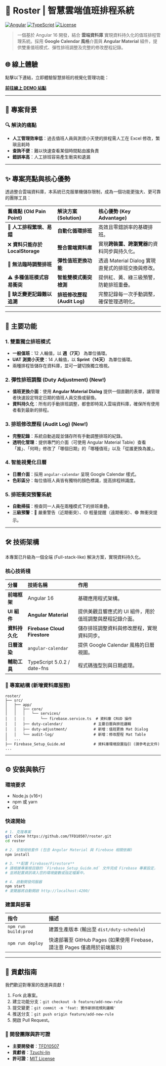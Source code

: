 # 🚀 Roster | 智慧雲端值班排程系統

[![Angular](https://img.shields.io/badge/Angular-16-red.svg)](https://angular.io/)
[![TypeScript](https://img.shields.io/badge/TypeScript-5.0-blue.svg)](https://www.typescriptlang.org/)
[](https://firebase.google.com/products/firestore)
[![License](https://img.shields.io/badge/License-MIT-green.svg)](LICENSE)

> 一個基於 Angular 16 開發，結合 **雲端資料庫** 實現資料持久化的值班排程管理系統。採用 **Google Calendar 風格**介面與 **Angular Material** 組件，提供雙重值班模式、彈性排班調整及完整的修改歷程記錄。

## 🌐 線上體驗

點擊以下連結，立即體驗智慧排班的視覺化管理功能：

[**前往線上 DEMO 站點**](https://tfd10507.github.io/roster/)

-----

## 🎯 專案背景

### 🔍 解決的痛點
- **人工管理效率低**：過去值班人員與測資小天使的排程需人工在 Excel 修改，繁瑣且耗時
- **查詢不便**：難以快速查看某個時間點由誰負責
- **錯誤率高**：人工排班容易產生衝突和遺漏

-----

## ✨ 專案亮點與核心優勢

透過整合雲端資料庫，本系統已克服單機儲存限制，成為一個功能更強大、更可靠的團隊工具：

| 舊痛點 (Old Pain Point) | 解決方案 (Solution) | 核心優勢 (Key Advantage) |
| :--- | :--- | :--- |
| 🔄 **人工排程繁瑣、易錯** | **自動化循環排班** | 高效且零錯誤率的基礎排班。 |
| ❌ **資料只能存於 LocalStorage** | **整合雲端資料庫** | 實現**跨裝置、跨瀏覽器**的資料同步與持久化。 |
| 🧩 **無法臨時調整排班** | **彈性值班更換功能** | 透過 Material Dialog 實現直覺式的排班交換與修改。 |
| ⚠️ **多種值班模式容易衝突** | **智能雙模式衝突檢測** | 提供紅、黃、綠三級預警，防範排班重疊。 |
| 📝 **缺乏變更記錄難以追溯** | **排班修改歷程 (Audit Log)** | 完整記錄每一次手動調整，確保管理透明化。 |

-----

## 🔑 主要功能

### 1\. 雙重獨立排班模式

  * **一般值班**：12 人輪值，以 **週（7天）** 為單位循環。
  * **UAT 測資小天使**：14 人輪值，以 **Sprint（14天）** 為單位循環。
  * 兩種排程皆儲存在資料庫，並可一鍵切換獨立檢視。

### 2\. 彈性排班調整 (Duty Adjustment) **(New\!)**

  * **值班更換介面**：使用 **Angular Material Dialog** 提供一個直觀的表單，讓管理者快速設定特定日期的值班人員交換或替換。
  * **資料持久化**：所有的手動排班調整，都會即時寫入雲端資料庫，確保所有使用者看到最新的排程。

### 3\. 排班修改歷程 (Audit Log) **(New\!)**

  * **完整記錄**：系統自動追蹤並儲存所有手動調整排班的紀錄。
  * **透明化管理**：提供專門的介面（可使用 Angular Material Table）查看「誰」、「何時」修改了「哪個日期」的「哪種值班」以及「從誰更換為誰」。

### 4\. 智能視覺化日曆

  * **日曆介面**：採用 `angular-calendar` 呈現 Google Calendar 樣式。
  * **色彩區分**：每位值班人員皆有獨特的顏色標識，提高排程辨識度。

### 5\. 排班衝突預警系統

  * **自動掃描**：檢查同一人員在兩種模式下的排班重疊。
  * **三級預警**：🔴 嚴重警告（近期衝突）、🟡 輕量提醒（遠期衝突）、🟢 無衝突提示。

-----

## 🛠️ 技術架構

本專案已升級為一個全端 (Full-stack-like) 解決方案，實現資料持久化。

### 核心技術棧

| 分層 | 技術名稱 | 作用 |
| :--- | :--- | :--- |
| **前端框架** | Angular 16 | 基礎應用程式架構。 |
| **UI 組件** | **Angular Material** | 提供美觀且響應式的 UI 組件，用於值班調整與歷程記錄介面。 |
| **資料持久化**| **Firebase Cloud Firestore** | 儲存排班調整資料與修改歷程，實現資料同步。 |
| **日曆渲染** | `angular-calendar` | 提供 Google Calendar 風格的日曆視圖。 |
| **輔助工具** | TypeScript 5.0.2 / date-fns | 程式碼強型別與日期處理。 |

### 📁 專案結構 (新增資料庫服務)

```
roster/
├── src/
│   ├── app/
│   │   ├── core/
│   │   │   └── services/
│   │   │       └── firebase.service.ts  # 資料庫 CRUD 操作
│   │   ├── duty-calendar/              # 主要日曆與排班邏輯
│   │   ├── duty-adjustment/            # 新增：值班更換 Mat Dialog
│   │   └── audit-log/                  # 新增：修改歷程 Mat Table
│   ...
├── Firebase_Setup_Guide.md             # 資料庫環境設置指引 (請參考此文件)
...
```

-----

## ⚙️ 安裝與執行

### 環境要求

  * Node.js (v16+)
  * npm 或 yarn
  * Git

### 快速開始

```bash
# 1. 克隆專案
git clone https://github.com/TFD10507/roster.git
cd roster

# 2. 安裝相依套件 (包含 Angular Material 與 Firebase 相關依賴)
npm install

# 3. **配置 Firebase/Firestore**
# 請根據專案根目錄的 `Firebase_Setup_Guide.md` 文件完成 Firebase 專案設定，
# 並將配置資訊填入您的環境變數或指定檔案中。

# 4. 啟動開發伺服器
npm start 
# 瀏覽器將自動開啟 http://localhost:4200/
```

### 建置與部署

| 指令 | 描述 |
| :--- | :--- |
| `npm run build:prod` | 建置生產版本 (輸出至 `dist/duty-schedule`) |
| `npm run deploy` | 快速部署至 GitHub Pages (如果使用 Firebase，請注意 Pages 僅適用於前端展示) |

-----

## 🤝 貢獻指南

我們歡迎對專案的改進與貢獻！

1.  Fork 此專案。
2.  建立功能分支：`git checkout -b feature/add-new-rule`
3.  提交變更：`git commit -m 'feat: 實作新排班規則邏輯'`
4.  推送分支：`git push origin feature/add-new-rule`
5.  開啟 Pull Request。

### 📝 開發團隊與許可證

  * **主要開發者**：[TFD10507](https://github.com/TFD10507)
  * **貢獻者**：[Tzuchi-lin](https://github.com/Tzuchi-lin)
  * **許可證**：[MIT License](/TFD10507/roster/blob/master/LICENSE)